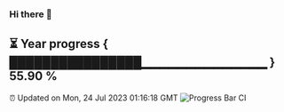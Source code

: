 ### Hi there 👋
⏳ Year progress { ████████████████▁▁▁▁▁▁▁▁▁▁▁▁▁▁ } 55.90 %
---
⏰ Updated on Mon, 24 Jul 2023 01:16:18 GMT
![Progress Bar CI](https://github.com/liununu/liununu/workflows/Progress%20Bar%20CI/badge.svg)
